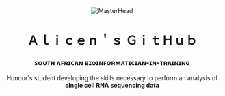 <div style="text-align: center;">
  <img src="https://github.com/AlicenJoyHenning/AlicenJoyHenning/assets/129797527/b8cd14f9-99c1-41ec-9500-bc27860abc56" alt="MasterHead">
  <h1 align="center">Ａｌｉｃｅｎ＇ｓ   ＧｉｔＨｕｂ</newline></h1>
  <h3 align="center">ꜱᴏᴜᴛʜ ᴀꜰʀɪᴄᴀɴ ʙɪᴏɪɴꜰᴏʀᴍᴀᴛɪᴄɪᴀɴ-ɪɴ-ᴛʀᴀɪɴɪɴɢ</h3>

<p align="center">
Honour's student developing the skills necessary to perform an analysis of <strong>single cell RNA sequencing data</strong>
</p>
</div>
